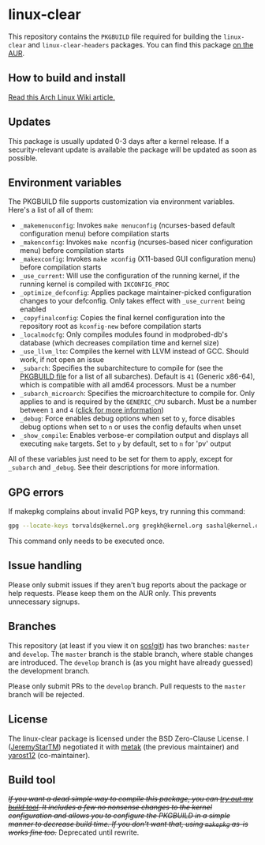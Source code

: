 # linux-clear
This repository contains the `PKGBUILD` file required for building the `linux-clear` and `linux-clear-headers` packages.
You can find this package [on the AUR](https://aur.archlinux.org/pkgbase/linux-clear).

## How to build and install
[Read this Arch Linux Wiki article.](https://wiki.archlinux.org/title/Arch_User_Repository)

## Updates
This package is usually updated 0-3 days after a kernel release.
If a security-relevant update is available the package will be updated as soon as possible.

## Environment variables
The PKGBUILD file supports customization via environment variables. Here's a list of all of them:
- `_makemenuconfig`: Invokes `make menuconfig` (ncurses-based default configuration menu) before compilation starts
- `_makenconfig`: Invokes `make nconfig` (ncurses-based nicer configuration menu) before compilation starts
- `_makexconfig`: Invokes `make xconfig` (X11-based GUI configuration menu) before compilation starts
- `_use_current`: Will use the configuration of the running kernel, if the running kernel is compiled with `IKCONFIG_PROC`
- `_optimize_defconfig`: Applies package maintainer-picked configuration changes to your defconfig. Only takes effect with `_use_current` being enabled
- `_copyfinalconfig`: Copies the final kernel configuration into the repository root as `kconfig-new` before compilation starts
- `_localmodcfg`: Only compiles modules found in modprobed-db's database (which decreases compilation time and kernel size)
- `_use_llvm_lto`: Compiles the kernel with LLVM instead of GCC. Should work, if not open an issue
- `_subarch`: Specifies the subarchitecture to compile for (see the [PKGBUILD file](https://git.staropensource.de/JeremyStarTM/aur-linux-clear/src/branch/develop/PKGBUILD) for a list of all subarches). Default is `41` (Generic x86-64), which is compatible with all amd64 processors. Must be a number
- `_subarch_microarch`: Specifies the microarchitecture to compile for. Only applies to and is required by the `GENERIC_CPU` subarch. Must be a number between `1` and `4` ([click for more information](https://en.wikipedia.org/wiki/X86-64#Microarchitecture_levels))
- `_debug`: Force enables debug options when set to `y`, force disables debug options when set to `n` or uses the config defaults when unset
- `_show_compile`: Enables verbose-er compilation output and displays all executing `make` targets. Set to `y` by default, set to `n` for 'pv' output

All of these variables just need to be set for them to apply, except for `_subarch` and `_debug`. See their descriptions for more information.

## GPG errors
If makepkg complains about invalid PGP keys, try running this command:
```bash
gpg --locate-keys torvalds@kernel.org gregkh@kernel.org sashal@kernel.org benh@debian.org
```
This command only needs to be executed once.

## Issue handling
Please only submit issues if they aren't bug reports about the package or help requests.
Please keep them on the AUR only. This prevents unnecessary signups.

## Branches
This repository (at least if you view it on [sos!git](https://git.staropensource.de/JeremyStarTM/aur-linux-clear))
has two branches: `master` and `develop`. The `master` branch is the stable branch, where stable changes
are introduced. The `develop` branch is (as you might have already guessed) the development branch.

Please only submit PRs to the `develop` branch. Pull requests to the `master` branch will be rejected.

## License
The linux-clear package is licensed under the BSD Zero-Clause License.
I ([JeremyStarTM](https://git.staropensource.de/JeremyStarTM)) negotiated it with [metak](https://aur.archlinux.org/account/metak) (the previous maintainer) and [yarost12](https://git.staropensource.de/yarost12) (co-maintainer).

## Build tool
~~*If you want a dead simple way to compile this package, you can [try out my build tool](https://git.staropensource.de/JeremyStarTM/jstm-optimized). It includes a few no nonsense changes to the kernel configuration and allows you to configure the PKGBUILD in a simple manner to decrease build time. If you don't want that, using `makepkg` as-is works fine too.*~~ Deprecated until rewrite.
